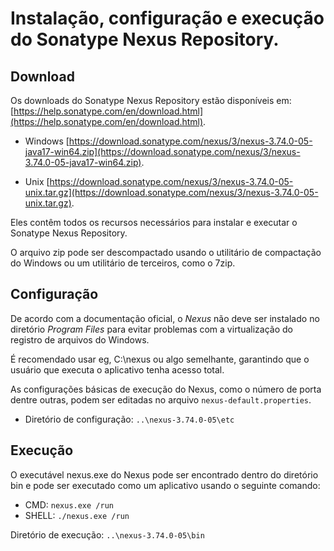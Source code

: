 # Instalação, configuração e execução do Sonatype Nexus Repository.

## Download
Os downloads do Sonatype Nexus Repository estão disponíveis em: [https://help.sonatype.com/en/download.html](https://help.sonatype.com/en/download.html).

- Windows
[https://download.sonatype.com/nexus/3/nexus-3.74.0-05-java17-win64.zip](https://download.sonatype.com/nexus/3/nexus-3.74.0-05-java17-win64.zip).

- Unix
[https://download.sonatype.com/nexus/3/nexus-3.74.0-05-unix.tar.gz](https://download.sonatype.com/nexus/3/nexus-3.74.0-05-unix.tar.gz).

Eles contêm todos os recursos necessários para instalar e executar o Sonatype Nexus Repository.

O arquivo zip pode ser descompactado usando o utilitário de compactação do Windows ou um utilitário de terceiros, como o 7zip.

## Configuração
De acordo com a documentação oficial, o *Nexus* não deve ser instalado no diretório *Program Files*  para evitar problemas com a virtualização do registro de arquivos do Windows.

É recomendado usar eg, C:\nexus ou algo semelhante, garantindo que o usuário que executa o aplicativo tenha acesso total.

As configurações básicas de execução do Nexus, como o número de porta dentre outras, podem ser editadas no arquivo ``nexus-default.properties``.
- Diretório de configuração: ``..\nexus-3.74.0-05\etc``

## Execução
O executável nexus.exe do Nexus pode ser encontrado dentro do diretório bin e pode ser executado como um aplicativo usando o seguinte comando:

- CMD: ``nexus.exe /run``
- SHELL: ``./nexus.exe /run``

Diretório de execução: ``..\nexus-3.74.0-05\bin``


